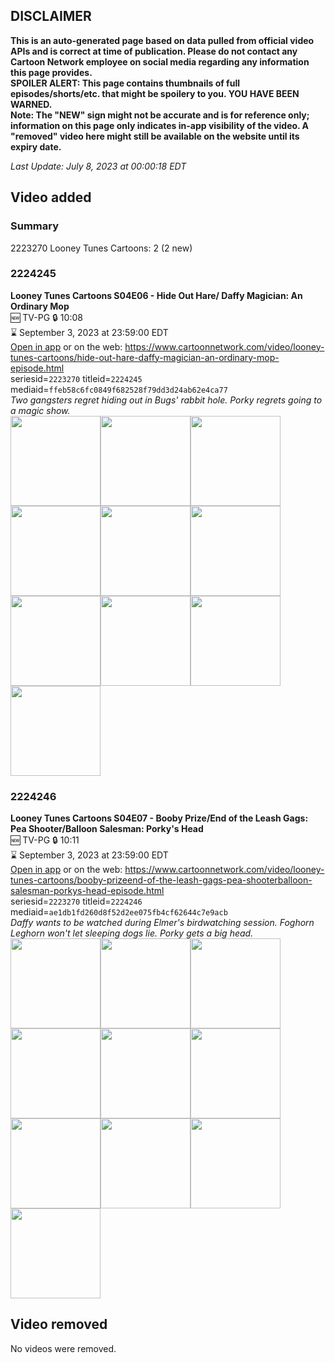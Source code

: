 ## DISCLAIMER
**This is an auto-generated page based on data pulled from official video APIs and is correct at time of publication. Please do not contact any Cartoon Network employee on social media regarding any information this page provides.**  
**SPOILER ALERT: This page contains thumbnails of full episodes/shorts/etc. that might be spoilery to you. YOU HAVE BEEN WARNED.**  
**Note: The "NEW" sign might not be accurate and is for reference only; information on this page only indicates in-app visibility of the video. A "removed" video here might still be available on the website until its expiry date.**  

_Last Update: July 8, 2023 at 00:00:18 EDT_
## Video added
### Summary
2223270 Looney Tunes Cartoons: 2 (2 new)  
### 2224245
**Looney Tunes Cartoons S04E06 - Hide Out Hare/ Daffy Magician: An Ordinary Mop**  
🆕 TV-PG 🔒 10:08  
⌛ September 3, 2023 at 23:59:00 EDT  
[Open in app](https://cnvideo.sercomkc.org/redirector.html?type=cnapp&seriesid=2223270&titleid=2224245&mediaid=ffeb58c6fc0849f682528f79dd3d24ab62e4ca77) or on the web: https://www.cartoonnetwork.com/video/looney-tunes-cartoons/hide-out-hare-daffy-magician-an-ordinary-mop-episode.html  
seriesid=`2223270` titleid=`2224245` mediaid=`ffeb58c6fc0849f682528f79dd3d24ab62e4ca77`  
_Two gangsters regret hiding out in Bugs' rabbit hole. Porky regrets going to a magic show._  
<a href="https://s3.amazonaws.com/cartoonorchestrator/2224245_001_1280x720.jpg"><img src="https://s3.amazonaws.com/cartoonorchestrator/2224245_001_640x360.jpg" height="144px" /></a><a href="https://s3.amazonaws.com/cartoonorchestrator/2224245_002_1280x720.jpg"><img src="https://s3.amazonaws.com/cartoonorchestrator/2224245_002_640x360.jpg" height="144px" /></a><a href="https://s3.amazonaws.com/cartoonorchestrator/2224245_003_1280x720.jpg"><img src="https://s3.amazonaws.com/cartoonorchestrator/2224245_003_640x360.jpg" height="144px" /></a><a href="https://s3.amazonaws.com/cartoonorchestrator/2224245_004_1280x720.jpg"><img src="https://s3.amazonaws.com/cartoonorchestrator/2224245_004_640x360.jpg" height="144px" /></a><a href="https://s3.amazonaws.com/cartoonorchestrator/2224245_005_1280x720.jpg"><img src="https://s3.amazonaws.com/cartoonorchestrator/2224245_005_640x360.jpg" height="144px" /></a><a href="https://s3.amazonaws.com/cartoonorchestrator/2224245_006_1280x720.jpg"><img src="https://s3.amazonaws.com/cartoonorchestrator/2224245_006_640x360.jpg" height="144px" /></a><a href="https://s3.amazonaws.com/cartoonorchestrator/2224245_007_1280x720.jpg"><img src="https://s3.amazonaws.com/cartoonorchestrator/2224245_007_640x360.jpg" height="144px" /></a><a href="https://s3.amazonaws.com/cartoonorchestrator/2224245_008_1280x720.jpg"><img src="https://s3.amazonaws.com/cartoonorchestrator/2224245_008_640x360.jpg" height="144px" /></a><a href="https://s3.amazonaws.com/cartoonorchestrator/2224245_009_1280x720.jpg"><img src="https://s3.amazonaws.com/cartoonorchestrator/2224245_009_640x360.jpg" height="144px" /></a><a href="https://s3.amazonaws.com/cartoonorchestrator/2224245_010_1280x720.jpg"><img src="https://s3.amazonaws.com/cartoonorchestrator/2224245_010_640x360.jpg" height="144px" /></a>
### 2224246
**Looney Tunes Cartoons S04E07 - Booby Prize/End of the Leash Gags: Pea Shooter/Balloon Salesman: Porky's Head**  
🆕 TV-PG 🔒 10:11  
⌛ September 3, 2023 at 23:59:00 EDT  
[Open in app](https://cnvideo.sercomkc.org/redirector.html?type=cnapp&seriesid=2223270&titleid=2224246&mediaid=ae1db1fd260d8f52d2ee075fb4cf62644c7e9acb) or on the web: https://www.cartoonnetwork.com/video/looney-tunes-cartoons/booby-prizeend-of-the-leash-gags-pea-shooterballoon-salesman-porkys-head-episode.html  
seriesid=`2223270` titleid=`2224246` mediaid=`ae1db1fd260d8f52d2ee075fb4cf62644c7e9acb`  
_Daffy wants to be watched during Elmer's birdwatching session. Foghorn Leghorn won't let sleeping dogs lie. Porky gets a big head._  
<a href="https://s3.amazonaws.com/cartoonorchestrator/2224246_001_1280x720.jpg"><img src="https://s3.amazonaws.com/cartoonorchestrator/2224246_001_640x360.jpg" height="144px" /></a><a href="https://s3.amazonaws.com/cartoonorchestrator/2224246_002_1280x720.jpg"><img src="https://s3.amazonaws.com/cartoonorchestrator/2224246_002_640x360.jpg" height="144px" /></a><a href="https://s3.amazonaws.com/cartoonorchestrator/2224246_003_1280x720.jpg"><img src="https://s3.amazonaws.com/cartoonorchestrator/2224246_003_640x360.jpg" height="144px" /></a><a href="https://s3.amazonaws.com/cartoonorchestrator/2224246_004_1280x720.jpg"><img src="https://s3.amazonaws.com/cartoonorchestrator/2224246_004_640x360.jpg" height="144px" /></a><a href="https://s3.amazonaws.com/cartoonorchestrator/2224246_005_1280x720.jpg"><img src="https://s3.amazonaws.com/cartoonorchestrator/2224246_005_640x360.jpg" height="144px" /></a><a href="https://s3.amazonaws.com/cartoonorchestrator/2224246_006_1280x720.jpg"><img src="https://s3.amazonaws.com/cartoonorchestrator/2224246_006_640x360.jpg" height="144px" /></a><a href="https://s3.amazonaws.com/cartoonorchestrator/2224246_007_1280x720.jpg"><img src="https://s3.amazonaws.com/cartoonorchestrator/2224246_007_640x360.jpg" height="144px" /></a><a href="https://s3.amazonaws.com/cartoonorchestrator/2224246_008_1280x720.jpg"><img src="https://s3.amazonaws.com/cartoonorchestrator/2224246_008_640x360.jpg" height="144px" /></a><a href="https://s3.amazonaws.com/cartoonorchestrator/2224246_009_1280x720.jpg"><img src="https://s3.amazonaws.com/cartoonorchestrator/2224246_009_640x360.jpg" height="144px" /></a><a href="https://s3.amazonaws.com/cartoonorchestrator/2224246_010_1280x720.jpg"><img src="https://s3.amazonaws.com/cartoonorchestrator/2224246_010_640x360.jpg" height="144px" /></a>
## Video removed
No videos were removed.  
